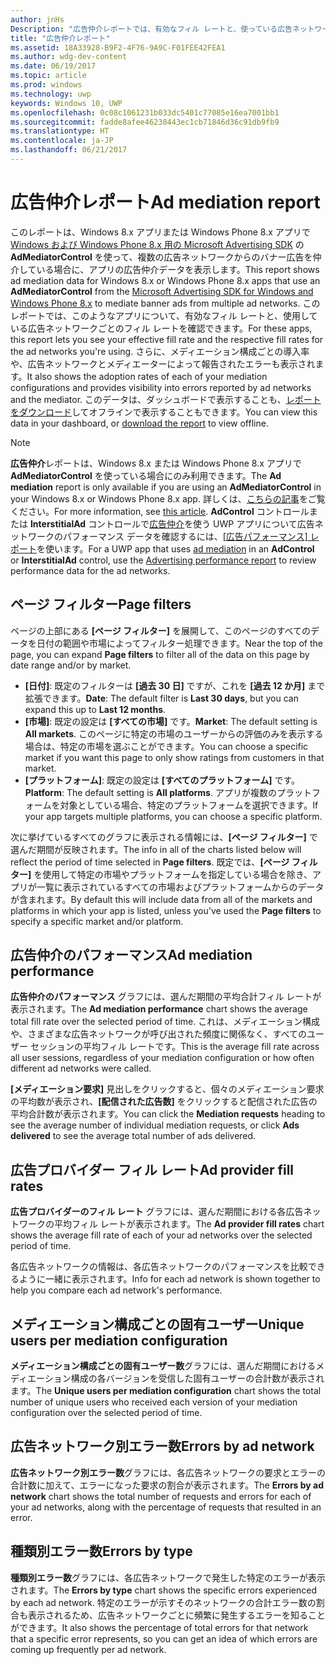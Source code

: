 ```yaml
---
author: jnHs
Description: "広告仲介レポートでは、有効なフィル レートと、使っている広告ネットワークの対応するフィル レートを確認できます。"
title: "広告仲介レポート"
ms.assetid: 18A33928-B9F2-4F76-9A9C-F01FEE42FEA1
ms.author: wdg-dev-content
ms.date: 06/19/2017
ms.topic: article
ms.prod: windows
ms.technology: uwp
keywords: Windows 10, UWP
ms.openlocfilehash: 0c08c1061231b033dc5401c77085e16ea7001bb1
ms.sourcegitcommit: fadde8afee46238443ec1cb71846d36c91db9fb9
ms.translationtype: HT
ms.contentlocale: ja-JP
ms.lasthandoff: 06/21/2017
---
```

# <a name="ad-mediation-report"></a><span data-ttu-id="78be2-104">広告仲介レポート</span><span class="sxs-lookup"><span data-stu-id="78be2-104">Ad mediation report</span></span>

<span data-ttu-id="78be2-105">このレポートは、Windows 8.x アプリまたは Windows Phone 8.x アプリで [Windows および Windows Phone 8.x 用の Microsoft Advertising SDK](http://aka.ms/store-8-sdk) の **AdMediatorControl** を使って、複数の広告ネットワークからのバナー広告を仲介している場合に、アプリの広告仲介データを表示します。</span><span class="sxs-lookup"><span data-stu-id="78be2-105">This report shows ad mediation data for Windows 8.x or Windows Phone 8.x apps that use an **AdMediatorControl** from the [Microsoft Advertising SDK for Windows and Windows Phone 8.x](http://aka.ms/store-8-sdk) to mediate banner ads from multiple ad networks.</span></span> <span data-ttu-id="78be2-106">このレポートでは、このようなアプリについて、有効なフィル レートと、使用している広告ネットワークごとのフィル レートを確認できます。</span><span class="sxs-lookup"><span data-stu-id="78be2-106">For these apps, this report lets you see your effective fill rate and the respective fill rates for the ad networks you're using.</span></span> <span data-ttu-id="78be2-107">さらに、メディエーション構成ごとの導入率や、広告ネットワークとメディエーターによって報告されたエラーも表示されます。</span><span class="sxs-lookup"><span data-stu-id="78be2-107">It also shows the adoption rates of each of your mediation configurations and provides visibility into errors reported by ad networks and the mediator.</span></span> <span data-ttu-id="78be2-108">このデータは、ダッシュボードで表示することも、[レポートをダウンロード](download-analytic-reports.md)してオフラインで表示することもできます。</span><span class="sxs-lookup"><span data-stu-id="78be2-108">You can view this data in your dashboard, or [download the report](download-analytic-reports.md) to view offline.</span></span>

> [!NOTE]
> <span data-ttu-id="78be2-109">**広告仲介**レポートは、Windows 8.x または Windows Phone 8.x アプリで **AdMediatorControl** を使っている場合にのみ利用できます。</span><span class="sxs-lookup"><span data-stu-id="78be2-109">The **Ad mediation** report is only available if you are using an **AdMediatorControl** in your Windows 8.x or Windows Phone 8.x app.</span></span> <span data-ttu-id="78be2-110">詳しくは、[こちらの記事](https://msdn.microsoft.com/library/windows/apps/xaml/dn864359)をご覧ください。</span><span class="sxs-lookup"><span data-stu-id="78be2-110">For more information, see [this article](https://msdn.microsoft.com/library/windows/apps/xaml/dn864359).</span></span> <span data-ttu-id="78be2-111">**AdControl** コントロールまたは **InterstitialAd** コントロールで[広告仲介](monetize-with-ads.md#mediation)を使う UWP アプリについて広告ネットワークのパフォーマンス データを確認するには、[[広告パフォーマンス] レポート](advertising-performance-report.md)を使います。</span><span class="sxs-lookup"><span data-stu-id="78be2-111">For a UWP app that uses [ad mediation](monetize-with-ads.md#mediation) in an **AdControl** or **InterstitialAd** control, use the [Advertising performance report](advertising-performance-report.md) to review performance data for the ad networks.</span></span>

## <a name="page-filters"></a><span data-ttu-id="78be2-112">ページ フィルター</span><span class="sxs-lookup"><span data-stu-id="78be2-112">Page filters</span></span>

<span data-ttu-id="78be2-113">ページの上部にある **[ページ フィルター]** を展開して、このページのすべてのデータを日付の範囲や市場によってフィルター処理できます。</span><span class="sxs-lookup"><span data-stu-id="78be2-113">Near the top of the page, you can expand **Page filters** to filter all of the data on this page by date range and/or by market.</span></span>

-   <span data-ttu-id="78be2-114">**[日付]**: 既定のフィルターは **[過去 30 日]** ですが、これを **[過去 12 か月]** まで拡張できます。</span><span class="sxs-lookup"><span data-stu-id="78be2-114">**Date**: The default filter is **Last 30 days**, but you can expand this up to **Last 12 months**.</span></span>
-   <span data-ttu-id="78be2-115">**[市場]**: 既定の設定は **[すべての市場]** です。</span><span class="sxs-lookup"><span data-stu-id="78be2-115">**Market**: The default setting is **All markets**.</span></span> <span data-ttu-id="78be2-116">このページに特定の市場のユーザーからの評価のみを表示する場合は、特定の市場を選ぶことができます。</span><span class="sxs-lookup"><span data-stu-id="78be2-116">You can choose a specific market if you want this page to only show ratings from customers in that market.</span></span>
-   <span data-ttu-id="78be2-117">**[プラットフォーム]**: 既定の設定は **[すべてのプラットフォーム]** です。</span><span class="sxs-lookup"><span data-stu-id="78be2-117">**Platform**: The default setting is **All platforms**.</span></span> <span data-ttu-id="78be2-118">アプリが複数のプラットフォームを対象としている場合、特定のプラットフォームを選択できます。</span><span class="sxs-lookup"><span data-stu-id="78be2-118">If your app targets multiple platforms, you can choose a specific platform.</span></span>

<span data-ttu-id="78be2-119">次に挙げているすべてのグラフに表示される情報には、**[ページ フィルター]** で選んだ期間が反映されます。</span><span class="sxs-lookup"><span data-stu-id="78be2-119">The info in all of the charts listed below will reflect the period of time selected in **Page filters**.</span></span> <span data-ttu-id="78be2-120">既定では、**[ページ フィルター]** を使用して特定の市場やプラットフォームを指定している場合を除き、アプリが一覧に表示されているすべての市場およびプラットフォームからのデータが含まれます。</span><span class="sxs-lookup"><span data-stu-id="78be2-120">By default this will include data from all of the markets and platforms in which your app is listed, unless you've used the **Page filters** to specify a specific market and/or platform.</span></span>

## <a name="ad-mediation-performance"></a><span data-ttu-id="78be2-121">広告仲介のパフォーマンス</span><span class="sxs-lookup"><span data-stu-id="78be2-121">Ad mediation performance</span></span>

<span data-ttu-id="78be2-122">**広告仲介のパフォーマンス** グラフには、選んだ期間の平均合計フィル レートが表示されます。</span><span class="sxs-lookup"><span data-stu-id="78be2-122">The **Ad mediation performance** chart shows the average total fill rate over the selected period of time.</span></span> <span data-ttu-id="78be2-123">これは、メディエーション構成や、さまざまな広告ネットワークが呼び出された頻度に関係なく、すべてのユーザー セッションの平均フィル レートです。</span><span class="sxs-lookup"><span data-stu-id="78be2-123">This is the average fill rate across all user sessions, regardless of your mediation configuration or how often different ad networks were called.</span></span>

<span data-ttu-id="78be2-124">**[メディエーション要求]** 見出しをクリックすると、個々のメディエーション要求の平均数が表示され、**[配信された広告数]** をクリックすると配信された広告の平均合計数が表示されます。</span><span class="sxs-lookup"><span data-stu-id="78be2-124">You can click the **Mediation requests** heading to see the average number of individual mediation requests, or click **Ads delivered** to see the average total number of ads delivered.</span></span>

## <a name="ad-provider-fill-rates"></a><span data-ttu-id="78be2-125">広告プロバイダー フィル レート</span><span class="sxs-lookup"><span data-stu-id="78be2-125">Ad provider fill rates</span></span>

<span data-ttu-id="78be2-126">**広告プロバイダーのフィル レート** グラフには、選んだ期間における各広告ネットワークの平均フィル レートが表示されます。</span><span class="sxs-lookup"><span data-stu-id="78be2-126">The **Ad provider fill rates** chart shows the average fill rate of each of your ad networks over the selected period of time.</span></span>

<span data-ttu-id="78be2-127">各広告ネットワークの情報は、各広告ネットワークのパフォーマンスを比較できるように一緒に表示されます。</span><span class="sxs-lookup"><span data-stu-id="78be2-127">Info for each ad network is shown together to help you compare each ad network's performance.</span></span>

## <a name="unique-users-per-mediation-configuration"></a><span data-ttu-id="78be2-128">メディエーション構成ごとの固有ユーザー</span><span class="sxs-lookup"><span data-stu-id="78be2-128">Unique users per mediation configuration</span></span>

<span data-ttu-id="78be2-129">**メディエーション構成ごとの固有ユーザー数**グラフには、選んだ期間におけるメディエーション構成の各バージョンを受信した固有ユーザーの合計数が表示されます。</span><span class="sxs-lookup"><span data-stu-id="78be2-129">The **Unique users per mediation configuration** chart shows the total number of unique users who received each version of your mediation configuration over the selected period of time.</span></span>

## <a name="errors-by-ad-network"></a><span data-ttu-id="78be2-130">広告ネットワーク別エラー数</span><span class="sxs-lookup"><span data-stu-id="78be2-130">Errors by ad network</span></span>

<span data-ttu-id="78be2-131">**広告ネットワーク別エラー数**グラフには、各広告ネットワークの要求とエラーの合計数に加えて、エラーになった要求の割合が表示されます。</span><span class="sxs-lookup"><span data-stu-id="78be2-131">The **Errors by ad network** chart shows the total number of requests and errors for each of your ad networks, along with the percentage of requests that resulted in an error.</span></span>

## <a name="errors-by-type"></a><span data-ttu-id="78be2-132">種類別エラー数</span><span class="sxs-lookup"><span data-stu-id="78be2-132">Errors by type</span></span>

<span data-ttu-id="78be2-133">**種類別エラー数**グラフには、各広告ネットワークで発生した特定のエラーが表示されます。</span><span class="sxs-lookup"><span data-stu-id="78be2-133">The **Errors by type** chart shows the specific errors experienced by each ad network.</span></span> <span data-ttu-id="78be2-134">特定のエラーが示すそのネットワークの合計エラー数の割合も表示されるため、広告ネットワークごとに頻繁に発生するエラーを知ることができます。</span><span class="sxs-lookup"><span data-stu-id="78be2-134">It also shows the percentage of total errors for that network that a specific error represents, so you can get an idea of which errors are coming up frequently per ad network.</span></span>

 

 
